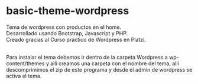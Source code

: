 # basic-theme-wordpress
Tema de wordpress con productos en el home.<br>
Desarrollado usando Bootstrap, Javascript y PHP.<br>
Creado gracias al Curso práctico de Wordpress en Platzi. <br><br>

Para instalar el tema debemos ir dentro de la carpeta Wordpress a wp-content/themes y allí creamos una carpeta con el nombre del tema, allí descomprimimos el zip de este programa  y desde el admin de wordpress se activa el tema.

